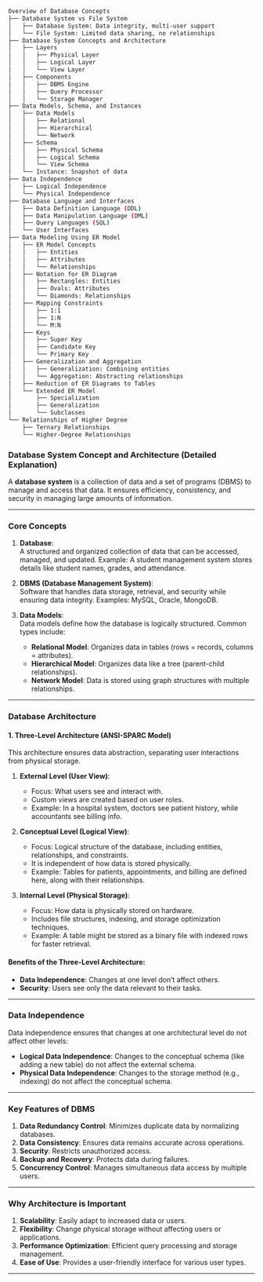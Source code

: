 ```bash
Overview of Database Concepts
├── Database System vs File System
│   ├── Database System: Data integrity, multi-user support
│   └── File System: Limited data sharing, no relationships
├── Database System Concepts and Architecture
│   ├── Layers
│   │   ├── Physical Layer
│   │   ├── Logical Layer
│   │   └── View Layer
│   ├── Components
│   │   ├── DBMS Engine
│   │   ├── Query Processor
│   │   └── Storage Manager
├── Data Models, Schema, and Instances
│   ├── Data Models
│   │   ├── Relational
│   │   ├── Hierarchical
│   │   └── Network
│   ├── Schema
│   │   ├── Physical Schema
│   │   ├── Logical Schema
│   │   └── View Schema
│   └── Instance: Snapshot of data
├── Data Independence
│   ├── Logical Independence
│   └── Physical Independence
├── Database Language and Interfaces
│   ├── Data Definition Language (DDL)
│   ├── Data Manipulation Language (DML)
│   ├── Query Languages (SQL)
│   └── User Interfaces
├── Data Modeling Using ER Model
│   ├── ER Model Concepts
│   │   ├── Entities
│   │   ├── Attributes
│   │   └── Relationships
│   ├── Notation for ER Diagram
│   │   ├── Rectangles: Entities
│   │   ├── Ovals: Attributes
│   │   └── Diamonds: Relationships
│   ├── Mapping Constraints
│   │   ├── 1:1
│   │   ├── 1:N
│   │   └── M:N
│   ├── Keys
│   │   ├── Super Key
│   │   ├── Candidate Key
│   │   └── Primary Key
│   ├── Generalization and Aggregation
│   │   ├── Generalization: Combining entities
│   │   └── Aggregation: Abstracting relationships
│   ├── Reduction of ER Diagrams to Tables
│   └── Extended ER Model
│       ├── Specialization
│       ├── Generalization
│       └── Subclasses
└── Relationships of Higher Degree
    ├── Ternary Relationships
    └── Higher-Degree Relationships

```
### **Database System Concept and Architecture (Detailed Explanation)**  

A **database system** is a collection of data and a set of programs (DBMS) to manage and access that data. It ensures efficiency, consistency, and security in managing large amounts of information.

---

### **Core Concepts**  

1. **Database**:  
   A structured and organized collection of data that can be accessed, managed, and updated. Example: A student management system stores details like student names, grades, and attendance.  

2. **DBMS (Database Management System)**:  
   Software that handles data storage, retrieval, and security while ensuring data integrity. Examples: MySQL, Oracle, MongoDB.  

3. **Data Models**:  
   Data models define how the database is logically structured. Common types include:  
   - **Relational Model**: Organizes data in tables (rows = records, columns = attributes).  
   - **Hierarchical Model**: Organizes data like a tree (parent-child relationships).  
   - **Network Model**: Data is stored using graph structures with multiple relationships.  

---

### **Database Architecture**  

#### **1. Three-Level Architecture (ANSI-SPARC Model)**  
This architecture ensures data abstraction, separating user interactions from physical storage.  

1. **External Level (User View)**:  
   - Focus: What users see and interact with.  
   - Custom views are created based on user roles.  
   - Example: In a hospital system, doctors see patient history, while accountants see billing info.  

2. **Conceptual Level (Logical View)**:  
   - Focus: Logical structure of the database, including entities, relationships, and constraints.  
   - It is independent of how data is stored physically.  
   - Example: Tables for patients, appointments, and billing are defined here, along with their relationships.  

3. **Internal Level (Physical Storage)**:  
   - Focus: How data is physically stored on hardware.  
   - Includes file structures, indexing, and storage optimization techniques.  
   - Example: A table might be stored as a binary file with indexed rows for faster retrieval.  

#### **Benefits of the Three-Level Architecture**:  
   - **Data Independence**: Changes at one level don’t affect others.  
   - **Security**: Users see only the data relevant to their tasks.  

---


### **Data Independence**  

Data independence ensures that changes at one architectural level do not affect other levels:  
   - **Logical Data Independence**: Changes to the conceptual schema (like adding a new table) do not affect the external schema.  
   - **Physical Data Independence**: Changes to the storage method (e.g., indexing) do not affect the conceptual schema.  

---

### **Key Features of DBMS**  

1. **Data Redundancy Control**: Minimizes duplicate data by normalizing databases.  
2. **Data Consistency**: Ensures data remains accurate across operations.  
3. **Security**: Restricts unauthorized access.  
4. **Backup and Recovery**: Protects data during failures.  
5. **Concurrency Control**: Manages simultaneous data access by multiple users.

---

### **Why Architecture is Important**  

1. **Scalability**: Easily adapt to increased data or users.  
2. **Flexibility**: Change physical storage without affecting users or applications.  
3. **Performance Optimization**: Efficient query processing and storage management.  
4. **Ease of Use**: Provides a user-friendly interface for various user types.  

---


